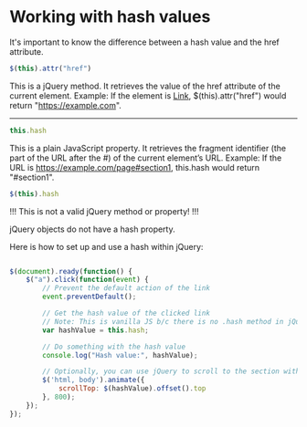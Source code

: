# Working with hash values

It's important to know the difference between a hash value and the href attribute.

```js
$(this).attr("href")
```
This is a jQuery method.
It retrieves the value of the href attribute of the current element.
Example: If the element is <a href="https://example.com">Link</a>, $(this).attr("href") would return "https://example.com".

----------

```js
this.hash
```
This is a plain JavaScript property.
It retrieves the fragment identifier (the part of the URL after the #) of the current element’s URL.
Example: If the URL is https://example.com/page#section1, this.hash would return "#section1".

```js
$(this).hash
```

!!! This is not a valid jQuery method or property! !!!

jQuery objects do not have a hash property.

Here is how to set up and use a hash within jQuery:

```javascript

$(document).ready(function() {
    $("a").click(function(event) {
        // Prevent the default action of the link
        event.preventDefault();

        // Get the hash value of the clicked link
        // Note: This is vanilla JS b/c there is no .hash method in jQuery.
        var hashValue = this.hash;

        // Do something with the hash value
        console.log("Hash value:", hashValue);

        // Optionally, you can use jQuery to scroll to the section with the hash
        $('html, body').animate({
            scrollTop: $(hashValue).offset().top
        }, 800);
    });
});

```

